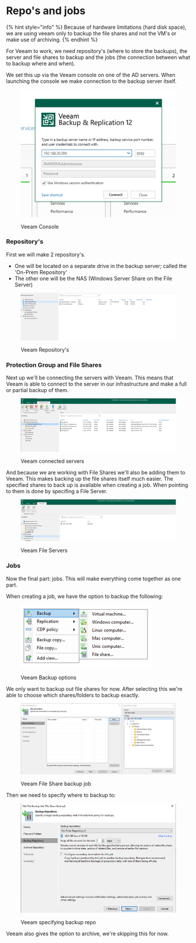 # Repo's and jobs

{% hint style="info" %}
Because of hardware limitations (hard disk space), we are using veeam only to backup the file shares and not the VM's or make use of archiving.
{% endhint %}

For Veeam to work, we need repository's (where to store the backups), the server and file shares to backup and the jobs (the connection between what to backup where and when).

We set this up via the Veeam console on one of the AD servers. When launching the console we make connection to the backup server itself.

<figure><img src="../../.gitbook/assets/Backup_Console_Connect.png" alt=""><figcaption><p>Veeam Console</p></figcaption></figure>

### Repository's

First we will make 2 repository's.

* One will be located on a separate drive in the backup server; called the 'On-Prem Repository'
* The other one will be the NAS (Windows Server Share on the File Server)

<figure><img src="../../.gitbook/assets/Backup_Repos.png" alt=""><figcaption><p>Veeam Repository's</p></figcaption></figure>

### Protection Group and File Shares

Next up we'll be connecting the servers with Veeam. This means that Veeam is able to connect to the server in our infrastructure and make a full or partial backup of them.

<figure><img src="../../.gitbook/assets/Backup_Protection_Group.png" alt=""><figcaption><p>Veeam connected servers</p></figcaption></figure>

And because we are working with File Shares we'll also be adding them to Veeam. This makes backing up the file shares itself much easier. The specified shares to back up is available when creating a job. When pointing to them is done by specifing a File Server.

<figure><img src="../../.gitbook/assets/Backup_FileShares.png" alt=""><figcaption><p>Veeam File Servers</p></figcaption></figure>

### Jobs

Now the final part: jobs. This will make everything come together as one part.

When creating a job, we have the option to backup the following:

<figure><img src="../../.gitbook/assets/Backup_Backup.png" alt=""><figcaption><p>Veeam Backup options</p></figcaption></figure>

We only want to backup out file shares for now. After selecting this we're able to choose which shares/folders to backup exactly.

<figure><img src="../../.gitbook/assets/Backup_Backup_2.png" alt=""><figcaption><p>Veeam File Share backup job</p></figcaption></figure>

Then we need to specify where to backup to:

<figure><img src="../../.gitbook/assets/Backup_Backup_3.png" alt=""><figcaption><p>Veeam specifying backup repo</p></figcaption></figure>

Veeam also gives the option to archive, we're skipping this for now.
